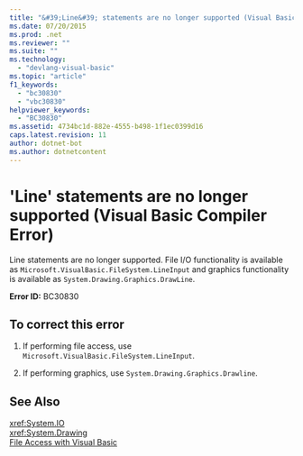 ```yaml
---
title: "&#39;Line&#39; statements are no longer supported (Visual Basic Compiler Error)"
ms.date: 07/20/2015
ms.prod: .net
ms.reviewer: ""
ms.suite: ""
ms.technology: 
  - "devlang-visual-basic"
ms.topic: "article"
f1_keywords: 
  - "bc30830"
  - "vbc30830"
helpviewer_keywords: 
  - "BC30830"
ms.assetid: 4734bc1d-882e-4555-b498-1f1ec0399d16
caps.latest.revision: 11
author: dotnet-bot
ms.author: dotnetcontent
---
```

# &#39;Line&#39; statements are no longer supported (Visual Basic Compiler Error)
Line statements are no longer supported. File I/O functionality is available as `Microsoft.VisualBasic.FileSystem.LineInput` and graphics functionality is available as `System.Drawing.Graphics.DrawLine`.  
  
 **Error ID:** BC30830  
  
## To correct this error  
  
1.  If performing file access, use `Microsoft.VisualBasic.FileSystem.LineInput`.  
  
2.  If performing graphics, use `System.Drawing.Graphics.Drawline`.  
  
## See Also  
 <xref:System.IO>  
 <xref:System.Drawing>  
 [File Access with Visual Basic](../../../visual-basic/developing-apps/programming/drives-directories-files/file-access.md)
